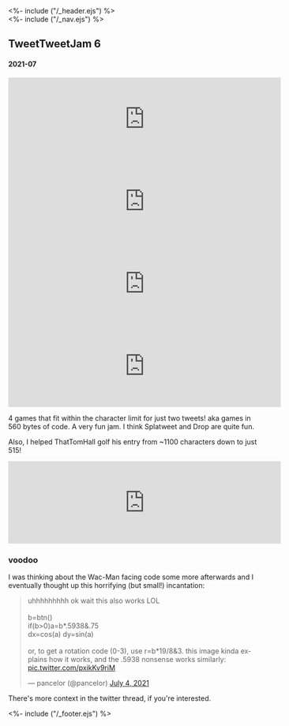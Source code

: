 <!DOCTYPE html>
<html>
<head>
<%- include ("/_header.ejs") %>
</head>
<body>
<div class="wrapper">
<%- include ("/_nav.ejs") %>
<section class="main-content">
<h1 class="post-title">TweetTweetJam 6</h1>
<h4 class="post-meta">2021-07</h4>

<iframe frameborder="0" src="https://itch.io/embed/1111377?bg_color=88c3e5&amp;fg_color=291814&amp;link_color=e0964c&amp;border_color=f2cfb8" width="552" height="167"><a href="https://pancelor.itch.io/splatweet">splatweet by pancelor</a></iframe>
<iframe frameborder="0" src="https://itch.io/embed/1101603?bg_color=88c3e5&amp;fg_color=291814&amp;link_color=e0964c&amp;border_color=f2cfb8" width="552" height="167"><a href="https://pancelor.itch.io/drop-ttj6">drop by pancelor</a></iframe>
<iframe frameborder="0" src="https://itch.io/embed/1111390?bg_color=88c3e5&amp;fg_color=291814&amp;link_color=e0964c&amp;border_color=f2cfb8" width="552" height="167"><a href="https://pancelor.itch.io/hearts-ttj6">hearts by pancelor</a></iframe>
<iframe frameborder="0" src="https://itch.io/embed/1101589?bg_color=88c3e5&amp;fg_color=291814&amp;link_color=e0964c&amp;border_color=f2cfb8" width="552" height="167"><a href="https://pancelor.itch.io/frog-ttj6">frog by pancelor</a></iframe>

4 games that fit within the character limit for just two tweets! aka games in 560 bytes of code. A very fun jam. I think Splatweet and Drop are quite fun.

Also, I helped ThatTomHall golf his entry from \~1100 characters down to just 515!

<iframe src="https://itch.io/embed/1111209?bg_color=88c3e5&amp;fg_color=291814&amp;link_color=e0964c&amp;border_color=f2cfb8" height="167" width="552" frameborder="0"><a href="https://thattomhall.itch.io/wac-man-ate-too-much">Wac-Man Ate Too Much! by ThatTomHall</a></iframe>

### voodoo

I was thinking about the Wac-Man facing code some more afterwards and I eventually thought up this horrifying (but small!) incantation:

<blockquote class="twitter-tweet"><p lang="en" dir="ltr">uhhhhhhhhh ok wait this also works LOL<br><br>b=btn()<br>if(b&gt;0)a=b*.5938&amp;.75<br>dx=cos(a) dy=sin(a)<br><br>or, to get a rotation code (0-3), use r=b*19/8&amp;3. this image kinda explains how it works, and the .5938 nonsense works similarly: <a href="https://t.co/pxikKv9riM">pic.twitter.com/pxikKv9riM</a></p>&mdash; pancelor (@pancelor) <a href="https://twitter.com/pancelor/status/1411553720051986433?ref_src=twsrc%5Etfw">July 4, 2021</a></blockquote> <script async src="https://platform.twitter.com/widgets.js" charset="utf-8"></script>

There's more context in the twitter thread, if you're interested.

</section>
<%- include ("/_footer.ejs") %>
</body>
</html>
